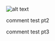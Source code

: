 ![alt text](https://i.pinimg.com/originals/bd/70/f3/bd70f3a415182063c085603469c7b912.png)

comment test pt2

comment test pt3
